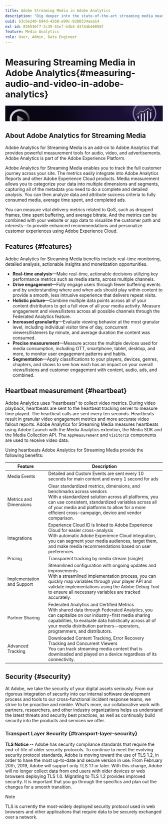 ```yaml
---
title: Adobe Streaming Media in Adobe Analytics 
description: "Dig deeper into the state-of-the-art streaming media measurement for content, audio, and advertisements. Learn about Adobe Analytics for Streaming Media."
uuid: b3cbe240-b94d-42b8-a99c-0280334aaa14
exl-id: 826530f7-2c39-41ef-b3b4-d3f44b46858f
feature: Media Analytics
role: User, Admin, Data Engineer
---
```

# Measuring Streaming Media in Adobe Analytics{#measuring-audio-and-video-in-adobe-analytics}

![Banner](./assets/media_analytics_banner.png)

## About Adobe Analytics for Streaming Media

Adobe Analytics for Streaming Media is an add-on to Adobe Analytics that provides powerful measurement tools for audio, video, and advertisements. Adobe Analytics is part of the Adobe Experience Platform.

Adobe Analytics for Streaming Media enables you to track the full customer journey across your site. The metrics easily integrate into Adobe Analytics Reports and other Adobe Experience Cloud products. Media measurement allows you to categorize your data into multiple dimensions and segments, capturing all of the metadata you need to do a complete and detailed analysis. You can then analyze data and attribute success criteria to fully consumed media, average time spent, and completed ads.

You can measure vital delivery metrics related to QoS, such as dropped frames, time spent buffering, and average bitrate. And the metrics can be combined with your website or app data to visualize the customer path and interests—to provide enhanced recommendations and personalize customer experiences using Adobe Experience Cloud.

## Features {#features}

Adobe Analytics for Streaming Media benefits include real-time monitoring, detailed analysis, actionable insights and monetization opportunities.
* **Real-time analysis**—Make real-time, actionable decisions utilizing key performance metrics such as media starts, across multiple channels.
* **Drive engagement**—Fully engage users through fewer buffering events and by understanding where and when ads should play within content to provide a smooth, less intrusive experience that delivers repeat visits.
* **Holistic picture**—Combine multiple data points across all of your content distributors to get a full view of all your media activity. Measure engagement and views/listens across all possible channels through the Federated Analytics feature.
* **Increased granularity**—Evaluate viewing behavior at the most granular level, including individual visitor time of day, concurrent viewers/listeners by minute, and average duration the content was consumed.
* **Precise measurement**—Measure across the multiple devices used for media consumption, including OTT, smartphone, tablet, desktop, and more, to monitor user engagement patterns and habits.
* **Segmentation**—Apply classifications to your players, devices, genres, chapters, and shows to see how each has an impact on your overall views/listens and customer engagement with content, audio, ads, and combined.

## Heartbeat measurement {#heartbeat}

Adobe Analytics uses “heartbeats” to collect video metrics. During video playback, heartbeats are sent to the heartbeat tracking server to measure time played. The heartbeat calls are sent every ten seconds. Heartbeats result in granular video engagement metrics and more accurate video fallout reports. Adobe Analytics for Streaming Media measures heartbeats using Adobe Launch with the Media Analytics extention, the Media SDK and the Media Collection API. The `AppMeasurement` and `VisitorID` components are used to receive video data.

Using heartbeats Adobe Analytics for Streaming Media provide the following benefits:

| Feature                    | Description                                                                                                                                                                                                                                                                                   |
|----------------------------|-----------------------------------------------------------------------------------------------------------------------------------------------------------------------------------------------------------------------------------------------------------------------------------------------|
| Media Events               | Detailed and Custom Events are sent every 10 seconds for main content and every 1 second for ads                                                                                                                                                                                                          |
| Metrics and Dimensions     | Clear standardized metrics, dimensions, and benchmarks across vendors<br>With a standardized solution across all platforms, you can use consistent, standardized variables across all of your media and platforms to allow for a more efficient cross-campaign, device and vendor comparison. |
| Integrations               | Experience Cloud ID is linked to Adobe Experience Cloud for easier cross-analysis<br>With automatic Adobe Experience Cloud integration, you can segment your media audiences, target them, and make media recommendations based on user preferences.                                          |
| Pricing                    | Transparent tracking by media stream (single)                                                                                                                                                                                                                                                 |
| Implementation and Support | Streamlined configuration with ongoing updates and improvements<br>With a streamlined implementation process, you can quickly map variables through your player API and validate implementations using the Adobe Debug Tool to ensure all necessary variables are tracked accurately.         |
| Partner Sharing            | Federated Analytics and Certified Metrics<br>With shared data through Federated Analytics, you can capitalize on our industry-first media sharing capabilities, to evaluate data holistically across all of your media distribution partners—operators, programmers, and distributors.        |
| Advanced Tracking          | Downloaded Content Tracking, Error Recovery Tracking and Concurrent Viewers<br>You can track streaming media content that is downloaded and played on a device regardless of its connectivity.                                                                                                |



## Security {#security}

At Adobe, we take the security of your digital assets seriously. From our rigorous integration of security into our internal software development process and tools to our cross-functional incident response teams, we strive to be proactive and nimble. What’s more, our collaborative work with partners, researchers, and other industry organizations helps us understand the latest threats and security best practices, as well as continually build security into the products and services we offer.


### Transport Layer Security {#transport-layer-security}

**TLS Notice --** Adobe has security compliance standards that require the end-of-life of older security protocols. To continue to meet the evolving security protocol standards, Adobe is moving toward the use of TLS 1.2, in order to have the most up-to-date and secure version in use. From February 20th, 2019, Adobe will support only TLS 1.1 or later. With this change, Adobe will no longer collect data from end users with older devices or web browsers deploying TLS 1.0. Migrating to TLS 1.2 provides improved security. It is important that you go through the specifics and plan out the changes for a smooth transition.

>[!NOTE]
>
>TLS is currently the most-widely deployed security protocol used in web browsers and other applications that require data to be securely exchanged over a network.
